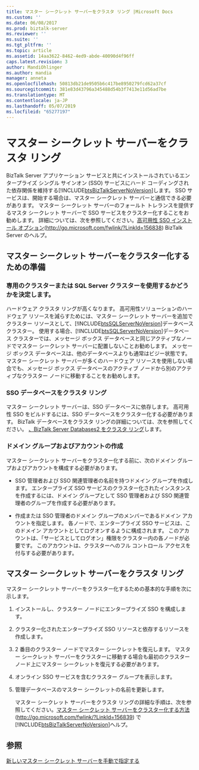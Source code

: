 ```yaml
---
title: マスター シークレット サーバーをクラスタ リング |Microsoft Docs
ms.custom: ''
ms.date: 06/08/2017
ms.prod: biztalk-server
ms.reviewer: ''
ms.suite: ''
ms.tgt_pltfrm: ''
ms.topic: article
ms.assetid: 14aa3622-8462-4ed9-abde-40090d4f96ff
caps.latest.revision: 3
author: MandiOhlinger
ms.author: mandia
manager: anneta
ms.openlocfilehash: 50813db21de9505b6c417be8950279fcd62a37cf
ms.sourcegitcommit: 381e83d43796a345488d54b3f7413e11d56ad7be
ms.translationtype: MT
ms.contentlocale: ja-JP
ms.lasthandoff: 05/07/2019
ms.locfileid: "65277197"
---
```

# <a name="clustering-the-master-secret-server"></a>マスター シークレット サーバーをクラスタ リング
BizTalk Server アプリケーション サービスと共にインストールされているエンタープライズ シングル サインオン (SSO) サービスにハード コーディングされた依存関係を維持する[!INCLUDE[btsBizTalkServerNoVersion](../includes/btsbiztalkservernoversion-md.md)]します。 SSO サービスは、開始する場合は、マスター シークレット サーバーと通信できる必要があります。 マスター シークレット サーバーのフォールト トレランスを提供するマスタ シークレット サーバーで SSO サービスをクラスター化することをお勧めします。 詳細については、次を参照してください。[高可用性 SSO インストール オプション](http://go.microsoft.com/fwlink/?LinkId=156838)(<http://go.microsoft.com/fwlink/?LinkId=156838>) BizTalk Server のヘルプ。  
  
## <a name="preparing-for-clustering-the-master-secret-server"></a>マスター シークレット サーバーをクラスター化するための準備  
  
### <a name="deciding-whether-to-use-a-dedicated-cluster-or-the-sql-server-cluster"></a>専用のクラスターまたは SQL Server クラスターを使用するかどうかを決定します。  
 ハードウェア クラスタ リングが高くなります。 高可用性ソリューションのハードウェア リソースを減らすためには、マスター シークレット サーバーを追加でクラスター リソースとして、[!INCLUDE[btsSQLServerNoVersion](../includes/btssqlservernoversion-md.md)]データベース クラスター。 使用する場合、[!INCLUDE[btsSQLServerNoVersion](../includes/btssqlservernoversion-md.md)]データベース クラスターでは、メッセージ ボックス データベースと同じアクティブなノードでマスター シークレット サーバーに配置しないことお勧めします。 メッセージ ボックス データベースは、他のデータベースよりも通常はビジー状態です。 マスター シークレット サーバーが多くのハードウェア リソースを使用しない場合でも、メッセージ ボックス データベースのアクティブ ノードから別のアクティブなクラスター ノードに移動することをお勧めします。  
  
### <a name="clustering-the-sso-database"></a>SSO データベースをクラスタ リング  
 マスター シークレット サーバーは、SSO データベースに依存します。 高可用性 SSO をビルドするには、SSO データベースをクラスター化する必要があります。 BizTalk データベースをクラスタ リングの詳細については、次を参照してください。 [、BizTalk Server Databases2 をクラスタ リング](../technical-guides/clustering-the-biztalk-server-databases2.md)します。  
  
### <a name="creating-domain-groups-and-accounts"></a>ドメイン グループおよびアカウントの作成  
 マスター シークレット サーバーをクラスター化する前に、次のドメイン グループおよびアカウントを構成する必要があります。  
  
-   SSO 管理者および SSO 関連管理者の名前を持つドメイン グループを作成します。 エンタープライズ SSO サービスのクラスター化されたインスタンスを作成するには、ドメイン グループとして SSO 管理者および SSO 関連管理者のグループを作成する必要があります。  
  
-   作成または SSO 管理者のドメイン グループのメンバーであるドメイン アカウントを指定します。 各ノードで、エンタープライズ SSO サービスは、このドメイン アカウントとしてログオンするように構成されます。 このアカウントは、「サービスとしてログオン」権限をクラスター内の各ノードが必要です。 このアカウントは、クラスターへのフル コントロール アクセスを付与する必要があります。  
  
## <a name="clustering-the-master-secret-server"></a>マスター シークレット サーバーをクラスタ リング  
 マスター シークレット サーバーをクラスター化するための基本的な手順を次に示します。  
  
1. インストールし、クラスター ノードにエンタープライズ SSO を構成します。  
  
2. クラスター化されたエンタープライズ SSO リソースと依存するリソースを作成します。  
  
3. 2 番目のクラスター ノードでマスター シークレットを復元します。 マスター シークレット サーバーをクラスターに移動する場合も最初のクラスター ノード上にマスター シークレットを復元する必要があります。  
  
4. オンライン SSO サービスを含むクラスター グループを表示します。  
  
5. 管理データベースのマスター シークレットの名前を更新します。  
  
   マスター シークレット サーバーをクラスタ リングの詳細な手順は、次を参照してください。[マスター シークレット サーバーをクラスター化する方法](http://go.microsoft.com/fwlink/?LinkId=156839)(<http://go.microsoft.com/fwlink/?LinkId=156839>) で[!INCLUDE[btsBizTalkServerNoVersion](../includes/btsbiztalkservernoversion-md.md)]ヘルプ。  
  
## <a name="see-also"></a>参照  
 [新しいマスター シークレット サーバーを手動で指定する](../technical-guides/designating-a-new-master-secret-server-manually.md)